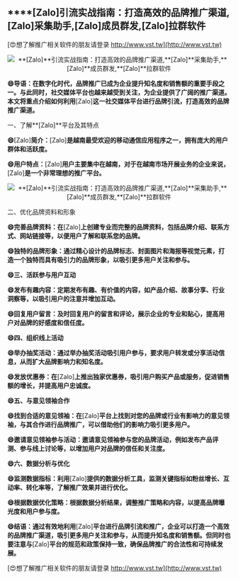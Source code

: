 ## ****[Zalo]**引流实战指南：打造高效的品牌推广渠道,**[Zalo]**采集助手,**[Zalo]**成员群发,**[Zalo]**拉群软件**

[😍想了解推广相关软件的朋友请登录 http://www.vst.tw](http://www.vst.tw)

 <center><img src="https://vst.tw/MP4/tuiguang/png/0.png" alt="**[Zalo]**引流实战指南：打造高效的品牌推广渠道,**[Zalo]**采集助手,**[Zalo]**成员群发,**[Zalo]**拉群软件"></center>

**😄导语：在数字化时代，品牌推广已成为企业提升知名度和销售额的重要手段之一。与此同时，社交媒体平台也越来越受到关注，为企业提供了广阔的推广渠道。本文将重点介绍如何利用**[Zalo]**这一社交媒体平台进行品牌引流，打造高效的品牌推广渠道。**

一、了解**[Zalo]**平台及其特点

**😄**[Zalo]**简介：**[Zalo]**是越南最受欢迎的移动通信应用程序之一，拥有庞大的用户群体和活跃度。**

**😄用户特点：**[Zalo]**用户主要集中在越南，对于在越南市场开展业务的企业来说，**[Zalo]**是一个非常理想的推广平台。**

 <center><img src="https://vst.tw/MP4/tuiguang/png/7.png" alt="**[Zalo]**引流实战指南：打造高效的品牌推广渠道,**[Zalo]**采集助手,**[Zalo]**成员群发,**[Zalo]**拉群软件"></center>

二、优化品牌资料和形象

**😄完善品牌资料：在**[Zalo]**上创建专业而完整的品牌资料，包括品牌介绍、联系方式、网站链接等，以便用户了解和联系您的品牌。**

**😄独特的品牌形象：通过精心设计的品牌标志、封面图片和海报等视觉元素，打造一个独特而具有吸引力的品牌形象，以吸引更多用户关注和参与。**

**😄三、活跃参与用户互动**

**😄发布有趣内容：定期发布有趣、有价值的内容，如产品介绍、故事分享、行业洞察等，以吸引用户的注意并增加互动。**

**😄回复用户留言：及时回复用户的留言和评论，展示企业的专业和贴心，提高用户对品牌的好感度和信任度。**

**😄四、组织线上活动**

**😄举办抽奖活动：通过举办抽奖活动吸引用户参与，要求用户转发或分享活动信息，从而扩大品牌影响力和知名度。**

**😄发放优惠券：在**[Zalo]**上推出独家优惠券，吸引用户购买产品或服务，促进销售额的增长，并提高用户忠诚度。**

**😄五、与意见领袖合作**

**😄找到合适的意见领袖：在**[Zalo]**平台上找到对您的品牌或行业有影响力的意见领袖，与其合作进行品牌推广，可以借助他们的影响力吸引更多用户。**

**😄邀请意见领袖参与活动：邀请意见领袖参与您的品牌活动，例如发布产品评测、参与线上讨论等，以增加用户对品牌的信任和关注度。**

**😄六、数据分析与优化**

**😄监测数据指标：利用**[Zalo]**提供的数据分析工具，监测关键指标如粉丝增长、互动率、转化率等，了解推广效果并进行优化。**

**😄根据数据优化策略：根据数据分析结果，调整推广策略和内容，以提高品牌曝光度和用户参与度。**

**😄结语：通过有效地利用**[Zalo]**平台进行品牌引流和推广，企业可以打造一个高效的品牌推广渠道，吸引更多用户关注和参与，从而提升知名度和销售额。但同时也要注意与**[Zalo]**平台的规范和政策保持一致，确保品牌推广的合法性和可持续发展。**

[😍想了解推广相关软件的朋友请登录 http://www.vst.tw](http://www.vst.tw)



